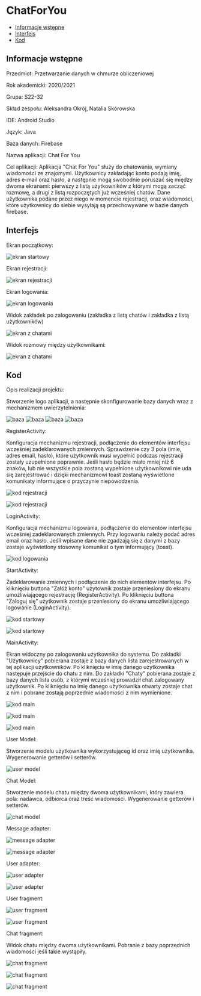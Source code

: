# ChatForYou

* [Informacje wstępne](#Informacjewstępne)
* [Interfejs](#Interfejs)
* [Kod](#Kod)

## Informacje wstępne

Przedmiot: Przetwarzanie danych w chmurze obliczeniowej

Rok akademicki: 2020/2021

Grupa: S22-32

Skład zespołu: Aleksandra Okrój, Natalia Skórowska 

IDE: Android Studio

Język: Java

Baza danych: Firebase

Nazwa aplikacji: Chat For You

Cel aplikacji: Aplikacja "Chat For You" służy do chatowania, wymiany wiadomości ze znajomymi. Użytkownicy zakładając konto podają imię, adres e-mail oraz hasło, a następnie mogą swobodnie poruszać się między dwoma ekranami: pierwszy z listą użytkowników z którymi mogą zacząć rozmowę, a drugi z listą rozpoczętych już wcześniej chatów. Dane użytkownika podane przez niego w momencie rejestracji, oraz wiadomości, które użytkownicy do siebie wysyłają są przechowywane w bazie danych firebase.

## Interfejs

Ekran początkowy:

![ekran startowy](./ReadmeIMG/startowy.png)

Ekran rejestracji:

![ekran rejestracji](./ReadmeIMG/rejestracja.png)

Ekran logowania:

![ekran logowania](./ReadmeIMG/logowanie.png)

Widok zakładek po zalogowaniu (zakładka z listą chatów i zakładka z listą użytkowników)

![ekran z chatami](./ReadmeIMG/chaty.jpg)


Widok rozmowy między użytkownikami:

![ekran z chatami](./ReadmeIMG/rozmowa.jpg)

 ## Kod 
Opis realizacji projektu:
 
 Stworzenie logo aplikacji, a następnie skonfigurowanie bazy danych wraz z mechanizmem uwierzytelnienia:
 
 ![baza](./ReadmeIMG/baza1.jpg)
 ![baza](./ReadmeIMG/baza2.jpg)
 ![baza](./ReadmeIMG/baza3.jpg)
 ![baza](./ReadmeIMG/baza4.jpg)
 
 RegisterActivity:
 
 Konfiguracja mechanizmu rejestracji, podłączenie do elementów interfejsu wcześniej zadeklarowanych zmiennych. Sprawdzenie czy 3 pola (imie, adres email, hasło), które użytkownik musi wypełnić podczas rejestracji zostały uzupełnione poprawnie. Jeśli hasło będzie miało mniej niż 6 znaków, lub nie wszystkie pola zostaną wypełnione użytkownikowi nie uda się zarejestrować i dzięki mechanizmowi toast zostaną wyświetlone komunikaty informujące o przyczynie niepowodzenia.

![kod rejestracji](./ReadmeIMG/rejestracjakod1.jpg)

![kod rejestracji](./ReadmeIMG/rejestracja2kod.jpg)

LoginActivity:

Konfiguracja mechanizmu logowania, podłączenie do elementów interfejsu wcześniej zadeklarowanych zmiennych. Przy logowaniu należy podać adres email oraz hasło. Jeśli wpisane dane nie zgadzają się z danymi z bazy zostaje wyświetlony stosowny komunikat o tym informujący (toast).

![kod logowania](./ReadmeIMG/logowaniekod.jpg)

StartActivity:

Zadeklarowanie zmiennych i podłączenie do nich elementów interfejsu. Po kliknięciu buttona "Załóż konto" użytownik zostaje przeniesiony do ekranu umożliwiającego rejestrację (RegisterActivity). Po kliknięciu buttona "Zaloguj się" użytkownik zostaje przeniesiony do ekranu umożliwiającego logowanie (LoginActivity).

![kod startowy](./ReadmeIMG/Startkod.jpg)

![kod startowy](./ReadmeIMG/startkod2.jpg)

MainActivity:

Ekran widoczny po zalogowaniu użytkownika do systemu. Do zakładki "Użytkownicy" pobierana zostaje z bazy danych lista zarejestrowanych w tej aplikacji użytkowników. Po kliknięciu w imię danego użytkownika następuje przejście do chatu z nim. Do zakładki "Chaty" pobierana zostaje z bazy danych lista osób, z którymi wcześniej prowadził chat zalogowany użytkownik. Po kliknięciu na imię danego użytkownika otwarty zostaje chat z nim i pobrane zostają poprzednie wiadomości z nim wymienione.

![kod main](./ReadmeIMG/mainkod1.jpg)

![kod main](./ReadmeIMG/mainkod2.jpg)

![kod main](./ReadmeIMG/mainkod3.jpg)

User Model:

Stworzenie modelu użytkownika wykorzystująceg id oraz imię użytkownika. Wygenerowanie getterów i setterów.

![user model](./ReadmeIMG/usermodel.jpg)

Chat Model:

Stworzenie modelu chatu między dwoma użytkownikami, który zawiera pola: nadawca, odbiorca oraz treść wiadomości. Wygenerowanie getterów i setterów.

![chat model](./ReadmeIMG/chatmodel.jpg)

Message adapter:

![message adapter](./ReadmeIMG/msgadapter1.jpg)

![message adapter](./ReadmeIMG/msgadapter2.jpg)

User adapter:

![user adapter](./ReadmeIMG/useradapter.jpg)

![user adapter](./ReadmeIMG/useradapter2.jpg)

User fragment:

![user fragment](./ReadmeIMG/userfrag1.jpg)

![user fragment](./ReadmeIMG/userfrag2.jpg)


Chat fragment:

Widok chatu między dwoma użytkownikami. Pobranie z bazy poprzednich wiadomości jeśli takie wystąpiły. 

![chat fragment](./ReadmeIMG/chatfrag1.jpg)

![chat fragment](./ReadmeIMG/chatfrag2.jpg)

![chat fragment](./ReadmeIMG/chatfrag3.jpg)





